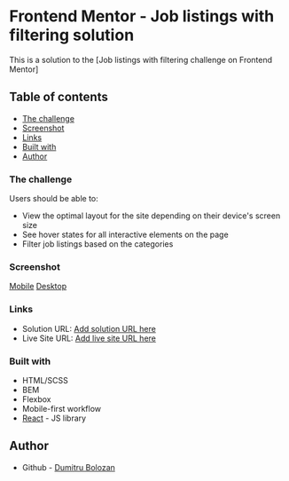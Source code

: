 # Frontend Mentor - Job listings with filtering solution

This is a solution to the [Job listings with filtering challenge on Frontend Mentor]
## Table of contents

- [The challenge](#the-challenge)
- [Screenshot](#screenshot)
- [Links](#links)
- [Built with](#built-with)
- [Author](#author)
### The challenge

Users should be able to:

- View the optimal layout for the site depending on their device's screen size
- See hover states for all interactive elements on the page
- Filter job listings based on the categories

### Screenshot

[Mobile](./mobile_view.png)
[Desktop](./pc_view.png)

### Links

- Solution URL: [Add solution URL here](https://github.com/d1bolozan/jobs-website)
- Live Site URL: [Add live site URL here](https://jobs-website-dusky.vercel.app/)

### Built with

- HTML/SCSS
- BEM
- Flexbox
- Mobile-first workflow
- [React](https://reactjs.org/) - JS library

## Author

- Github - [Dumitru Bolozan](https://github.com/d1bolozan)